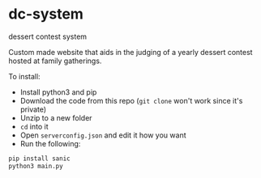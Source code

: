 # dc-system
dessert contest system

Custom made website that aids in the judging of a yearly dessert contest hosted at family gatherings. 

To install:
* Install python3 and pip
* Download the code from this repo (`git clone` won't work since it's private)
* Unzip to a new folder
* `cd` into it
* Open `serverconfig.json` and edit it how you want
* Run the following:
```sh
pip install sanic
python3 main.py
```
